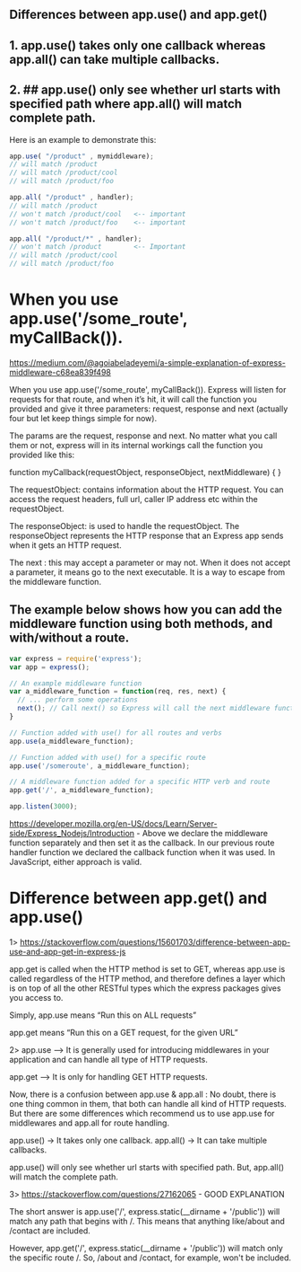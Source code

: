 ## Differences between app.use() and app.get()

## 1. app.use() takes only one callback whereas app.all() can take multiple callbacks.

## 2. ## app.use() only see whether url starts with specified path where app.all() will match complete path.

Here is an example to demonstrate this:

```js
app.use( "/product" , mymiddleware);
// will match /product
// will match /product/cool
// will match /product/foo

app.all( "/product" , handler);
// will match /product
// won't match /product/cool   <-- important
// won't match /product/foo    <-- important

app.all( "/product/*" , handler);
// won't match /product        <-- Important
// will match /product/cool
// will match /product/foo
```

# When you use app.use('/some_route', myCallBack()).

https://medium.com/@agoiabeladeyemi/a-simple-explanation-of-express-middleware-c68ea839f498

When you use app.use('/some_route', myCallBack()). Express will listen for requests for that route, and when it’s hit, it will call the function you provided and give it three parameters: request, response and next (actually four but let keep things simple for now).

The params are the request, response and next. No matter what you call them or not, express will in its internal workings call the function you provided like this:

function myCallback(requestObject, responseObject, nextMiddleware) {
}

The requestObject: contains information about the HTTP request. You can access the request headers, full url, caller IP address etc within the requestObject.

The responseObject: is used to handle the requestObject. The responseObject represents the HTTP response that an Express app sends when it gets an HTTP request.

The next : this may accept a parameter or may not. When it does not accept a parameter, it means go to the next executable. It is a way to escape from the middleware function.


## The example below shows how you can add the middleware function using both methods, and with/without a route.

```js
var express = require('express');
var app = express();

// An example middleware function
var a_middleware_function = function(req, res, next) {
  // ... perform some operations
  next(); // Call next() so Express will call the next middleware function in the chain.
}

// Function added with use() for all routes and verbs
app.use(a_middleware_function);

// Function added with use() for a specific route
app.use('/someroute', a_middleware_function);

// A middleware function added for a specific HTTP verb and route
app.get('/', a_middleware_function);

app.listen(3000);
```

https://developer.mozilla.org/en-US/docs/Learn/Server-side/Express_Nodejs/Introduction - Above we declare the middleware function separately and then set it as the callback. In our previous route handler function we declared the callback function when it was used. In JavaScript, either approach is valid.

# Difference between app.get() and app.use()

1> https://stackoverflow.com/questions/15601703/difference-between-app-use-and-app-get-in-express-js

app.get is called when the HTTP method is set to GET, whereas app.use is called regardless of the HTTP method, and therefore defines a layer which is on top of all the other RESTful types which the express packages gives you access to.

Simply,
app.use means “Run this on ALL requests”

app.get means “Run this on a GET request, for the given URL”


2> app.use --> It is generally used for introducing middlewares in your application and can handle all type of HTTP requests.

app.get --> It is only for handling GET HTTP requests.

Now, there is a confusion between app.use & app.all : No doubt, there is one thing common in them, that both can handle all kind of HTTP requests. But there are some differences which recommend us to use app.use for middlewares and app.all for route handling.

app.use() -> It takes only one callback.
app.all() -> It can take multiple callbacks.

app.use() will only see whether url starts with specified path. But, app.all() will match the complete path.

3>  https://stackoverflow.com/questions/27162065 - GOOD EXPLANATION

The short answer is app.use('/',  express.static(__dirname + '/public')) will match any path that begins with /. This means that anything like/about and /contact are included.

However, app.get('/',  express.static(__dirname + '/public')) will match only the specific route /. So, /about and /contact, for example, won't be included.